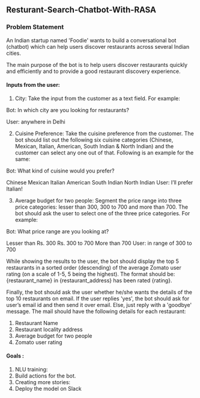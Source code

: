 ## Resturant-Search-Chatbot-With-RASA

### Problem Statement

An Indian startup named 'Foodie' wants to build a conversational bot (chatbot) which can help users discover restaurants across several Indian cities. 

The main purpose of the bot is to help users discover restaurants quickly and efficiently and to provide a good restaurant discovery experience.

 
#### Inputs from the user:

1. City: Take the input from the customer as a text field. For example:

Bot: In which city are you looking for restaurants?

User: anywhere in Delhi

2. Cuisine Preference: Take the cuisine preference from the customer. The bot should list out the following six cuisine categories (Chinese, Mexican, Italian, American, South Indian & North Indian) and the customer can select any one out of that. Following is an example for the same:

Bot: What kind of cuisine would you prefer?

Chinese
Mexican
Italian
American
South Indian
North Indian
User: I’ll prefer Italian!


3. Average budget for two people: Segment the price range into three price categories: lesser than 300, 300 to 700 and more than 700. The bot should ask the user to select one of the three price categories. For example:

Bot: What price range are you looking at?

Lesser than Rs. 300
Rs. 300 to 700
More than 700
User: in range of 300 to 700

While showing the results to the user, the bot should display the top 5 restaurants in a sorted order (descending) of the average Zomato user rating (on a scale of 1-5, 5 being the highest). The format should be: {restaurant_name} in {restaurant_address} has been rated {rating}.


Finally, the bot should ask the user whether he/she wants the details of the top 10 restaurants on email. If the user replies 'yes', the bot should ask for user’s email id and then send it over email. Else, just reply with a 'goodbye' message. The mail should have the following details for each restaurant:

1. Restaurant Name
2. Restaurant locality address
3. Average budget for two people
4. Zomato user rating

#### Goals :


1. NLU training: 
2. Build actions for the bot. 
3. Creating more stories: 
4. Deploy the model on Slack
